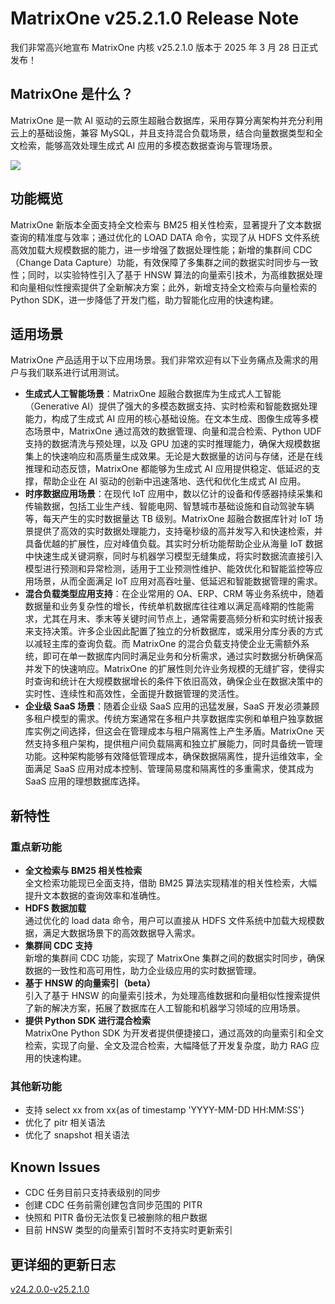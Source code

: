 # MatrixOne v25.2.1.0 Release Note

我们非常高兴地宣布 MatrixOne 内核 v25.2.1.0 版本于 2025 年 3 月 28 日正式发布！

## MatrixOne 是什么？

MatrixOne 是一款 AI 驱动的云原生超融合数据库，采用存算分离架构并充分利用云上的基础设施，兼容 MySQL，并且支持混合负载场景，结合向量数据类型和全文检索，能够高效处理生成式 AI 应用的多模态数据查询与管理场景。

![](https://community-shared-data-1308875761.cos.ap-beijing.myqcloud.com/artwork/docs/overview/architecture.png)

## 功能概览

MatrixOne 新版本全面支持全文检索与 BM25 相关性检索，显著提升了文本数据查询的精准度与效率；通过优化的 LOAD DATA 命令，实现了从 HDFS 文件系统高效加载大规模数据的能力，进一步增强了数据处理性能；新增的集群间 CDC（Change Data Capture）功能，有效保障了多集群之间的数据实时同步与一致性；同时，以实验特性引入了基于 HNSW 算法的向量索引技术，为高维数据处理和向量相似性搜索提供了全新解决方案；此外，新增支持全文检索与向量检索的 Python SDK，进一步降低了开发门槛，助力智能化应用的快速构建。

## 适用场景

MatrixOne 产品适用于以下应用场景。我们非常欢迎有以下业务痛点及需求的用户与我们联系进行试用测试。

- **生成式人工智能场景**：MatrixOne 超融合数据库为生成式人工智能（Generative AI）提供了强大的多模态数据支持、实时检索和智能数据处理能力，构成了生成式 AI 应用的核心基础设施。在文本生成、图像生成等多模态场景中，MatrixOne 通过高效的数据管理、向量和混合检索、Python UDF 支持的数据清洗与预处理，以及 GPU 加速的实时推理能力，确保大规模数据集上的快速响应和高质量生成效果。无论是大数据量的访问与存储，还是在线推理和动态反馈，MatrixOne 都能够为生成式 AI 应用提供稳定、低延迟的支撑，帮助企业在 AI 驱动的创新中迅速落地、迭代和优化生成式 AI 应用。
- **时序数据应用场景**：在现代 IoT 应用中，数以亿计的设备和传感器持续采集和传输数据，包括工业生产线、智能电网、智慧城市基础设施和自动驾驶车辆等，每天产生的实时数据量达 TB 级别。MatrixOne 超融合数据库针对 IoT 场景提供了高效的实时数据处理能力，支持毫秒级的高并发写入和快速检索，并具备优越的扩展性，应对峰值负载。其实时分析功能帮助企业从海量 IoT 数据中快速生成关键洞察，同时与机器学习模型无缝集成，将实时数据流直接引入模型进行预测和异常检测，适用于工业预测性维护、能效优化和智能监控等应用场景，从而全面满足 IoT 应用对高吞吐量、低延迟和智能数据管理的需求。
- **混合负载类型应用支持**：在企业常用的 OA、ERP、CRM 等业务系统中，随着数据量和业务复杂性的增长，传统单机数据库往往难以满足高峰期的性能需求，尤其在月末、季末等关键时间节点上，通常需要高频分析和实时统计报表来支持决策。许多企业因此配置了独立的分析数据库，或采用分库分表的方式以减轻主库的查询负载。而 MatrixOne 的混合负载支持使企业无需额外系统，即可在单一数据库内同时满足业务和分析需求，通过实时数据分析确保高并发下的快速响应。MatrixOne 的扩展性则允许业务规模的无缝扩容，使得实时查询和统计在大规模数据增长的条件下依旧高效，确保企业在数据决策中的实时性、连续性和高效性，全面提升数据管理的灵活性。
- **企业级 SaaS 场景**：随着企业级 SaaS 应用的迅猛发展，SaaS 开发必须兼顾多租户模型的需求。传统方案通常在多租户共享数据库实例和单租户独享数据库实例之间选择，但这会在管理成本与租户隔离性上产生矛盾。MatrixOne 天然支持多租户架构，提供租户间负载隔离和独立扩展能力，同时具备统一管理功能。这种架构能够有效降低管理成本，确保数据隔离性，提升运维效率，全面满足 SaaS 应用对成本控制、管理简易度和隔离性的多重需求，使其成为 SaaS 应用的理想数据库选择。

## 新特性

### 重点新功能

- **全文检索与 BM25 相关性检索**  
  全文检索功能现已全面支持，借助 BM25 算法实现精准的相关性检索，大幅提升文本数据的查询效率和准确性。
- **HDFS 数据加载**  
  通过优化的 load data 命令，用户可以直接从 HDFS 文件系统中加载大规模数据，满足大数据场景下的高效数据导入需求。
- **集群间 CDC 支持**  
  新增的集群间 CDC 功能，实现了 MatrixOne 集群之间的数据实时同步，确保数据的一致性和高可用性，助力企业级应用的实时数据管理。
- **基于 HNSW 的向量索引（beta）**  
  引入了基于 HNSW 的向量索引技术，为处理高维数据和向量相似性搜索提供了新的解决方案，拓展了数据库在人工智能和机器学习领域的应用场景。
- **提供 Python SDK 进行混合检索**  
  MatrixOne Python SDK 为开发者提供便捷接口，通过高效的向量索引和全文检索，实现了向量、全文及混合检索，大幅降低了开发复杂度，助力 RAG 应用的快速构建。

### 其他新功能

  - 支持 select xx from xx{as of timestamp 'YYYY-MM-DD HH:MM:SS'}
  - 优化了 pitr 相关语法
  - 优化了 snapshot 相关语法

## Known Issues

- CDC 任务目前只支持表级别的同步
- 创建 CDC 任务前需创建包含同步范围的 PITR
- 快照和 PITR 备份无法恢复已被删除的租户数据
- 目前 HNSW 类型的向量索引暂时不支持实时更新索引

## 更详细的更新日志

[v24.2.0.0-v25.2.1.0](https://github.com/matrixorigin/matrixone/compare/v2.0.0...v2.1.0)